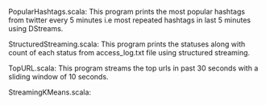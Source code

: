 PopularHashtags.scala: This program prints the most popular hashtags from twitter every 5 minutes i.e most repeated hashtags in last 5 minutes using DStreams.

StructuredStreaming.scala: This program prints the statuses along with count of each status from access_log.txt file using structured streaming. 

TopURL.scala: This program streams the top urls in past 30 seconds with a sliding window of 10 seconds.

StreamingKMeans.scala:  
